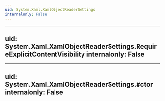 ```yaml
---
uid: System.Xaml.XamlObjectReaderSettings
internalonly: False
---
```


---
uid: System.Xaml.XamlObjectReaderSettings.RequireExplicitContentVisibility
internalonly: False
---

---
uid: System.Xaml.XamlObjectReaderSettings.#ctor
internalonly: False
---
